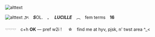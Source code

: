 ![alttext](https://i.ibb.co/Wvrh27j/Tumblr-l-119602438116760.png)

![alttext](https://i.ibb.co/TgSM6W0/Tumblr-l-118931350961625.gif)
౨ৎ　***S***OL.　₊　 ***LUCILLE*** ⠀︵   ⠀fem terms ⠀**16**

𓎠𓎠𓎠　c+h **OK** — pref w2i !⠀⠀☆ ⠀find me at hyv, pjsk, n' twst area ^_<
